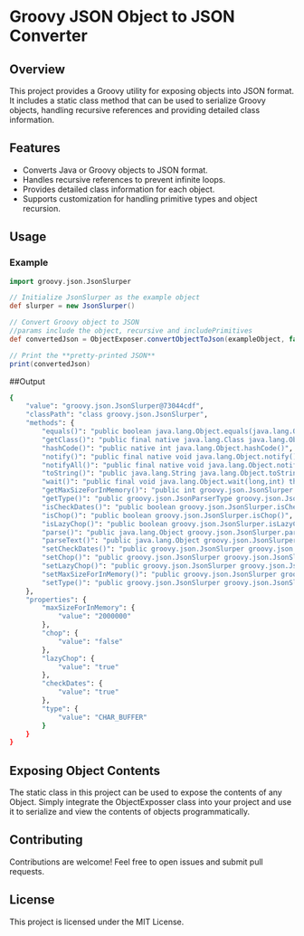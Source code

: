 # Groovy JSON Object to JSON Converter

## Overview

This project provides a Groovy utility for exposing objects into JSON format. It includes a static class method that can be used to serialize Groovy objects, handling recursive references and providing detailed class information.

## Features

- Converts Java or Groovy objects to JSON format.
- Handles recursive references to prevent infinite loops.
- Provides detailed class information for each object.
- Supports customization for handling primitive types and object recursion.

## Usage

### Example

```groovy
import groovy.json.JsonSlurper

// Initialize JsonSlurper as the example object
def slurper = new JsonSlurper()

// Convert Groovy object to JSON
//params include the object, recursive and includePrimitives
def convertedJson = ObjectExposer.convertObjectToJson(exampleObject, false, false)

// Print the **pretty-printed JSON**
print(convertedJson)
```
##Output
```bash
{
    "value": "groovy.json.JsonSlurper@73044cdf",
    "classPath": "class groovy.json.JsonSlurper",
    "methods": {
        "equals()": "public boolean java.lang.Object.equals(java.lang.Object)",
        "getClass()": "public final native java.lang.Class java.lang.Object.getClass()",
        "hashCode()": "public native int java.lang.Object.hashCode()",
        "notify()": "public final native void java.lang.Object.notify()",
        "notifyAll()": "public final native void java.lang.Object.notifyAll()",
        "toString()": "public java.lang.String java.lang.Object.toString()",
        "wait()": "public final void java.lang.Object.wait(long,int) throws java.lang.InterruptedException",
        "getMaxSizeForInMemory()": "public int groovy.json.JsonSlurper.getMaxSizeForInMemory()",
        "getType()": "public groovy.json.JsonParserType groovy.json.JsonSlurper.getType()",
        "isCheckDates()": "public boolean groovy.json.JsonSlurper.isCheckDates()",
        "isChop()": "public boolean groovy.json.JsonSlurper.isChop()",
        "isLazyChop()": "public boolean groovy.json.JsonSlurper.isLazyChop()",
        "parse()": "public java.lang.Object groovy.json.JsonSlurper.parse(java.util.Map,java.net.URL,java.lang.String)",
        "parseText()": "public java.lang.Object groovy.json.JsonSlurper.parseText(java.lang.String)",
        "setCheckDates()": "public groovy.json.JsonSlurper groovy.json.JsonSlurper.setCheckDates(boolean)",
        "setChop()": "public groovy.json.JsonSlurper groovy.json.JsonSlurper.setChop(boolean)",
        "setLazyChop()": "public groovy.json.JsonSlurper groovy.json.JsonSlurper.setLazyChop(boolean)",
        "setMaxSizeForInMemory()": "public groovy.json.JsonSlurper groovy.json.JsonSlurper.setMaxSizeForInMemory(int)",
        "setType()": "public groovy.json.JsonSlurper groovy.json.JsonSlurper.setType(groovy.json.JsonParserType)"
    },
    "properties": {
        "maxSizeForInMemory": {
            "value": "2000000"
        },
        "chop": {
            "value": "false"
        },
        "lazyChop": {
            "value": "true"
        },
        "checkDates": {
            "value": "true"
        },
        "type": {
            "value": "CHAR_BUFFER"
        }
    }
}
```

## Exposing Object Contents

The static class in this project can be used to expose the contents of any Object. Simply integrate the ObjectExposser class into your project and use it to serialize and view the contents of objects programmatically.

## Contributing
Contributions are welcome! Feel free to open issues and submit pull requests.

## License
This project is licensed under the MIT License.
